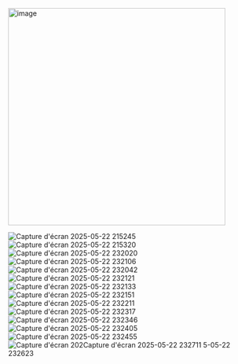 <img width="442" alt="image" src="https://github.com/user-attachments/assets/f0b07b50-da5b-42fc-93dc-b7a61cffc7aa" />

![Capture d'écran 2025-05-22 215245](https://github.com/user-attachments/assets/c1bc401a-a002-4a67-8433-fb2b4e1beb95)
![Capture d'écran 2025-05-22 215320](https://github.com/user-attachments/assets/0bc63833-677d-425f-93d7-cf2c18c2ad61)
![Capture d'écran 2025-05-22 232020](https://github.com/user-attachments/assets/69e9fa8b-5dc2-4470-9333-3b44e61a8403)
![Capture d'écran 2025-05-22 232106](https://github.com/user-attachments/assets/6d48c1da-9d76-4dab-9650-d1d5dcb05137)
![Capture d'écran 2025-05-22 232042](https://github.com/user-attachments/assets/03562988-52ba-46b4-bee1-f00bf499bfd5)
![Capture d'écran 2025-05-22 232121](https://github.com/user-attachments/assets/6635b82a-6b31-4ae9-97de-96c7eba38322)
![Capture d'écran 2025-05-22 232133](https://github.com/user-attachments/assets/ec4720a9-c737-40a4-a1fb-8b49b1d1181a)
![Capture d'écran 2025-05-22 232151](https://github.com/user-attachments/assets/baa29db7-10c0-40ce-a14c-2a1fda3e217d)
![Capture d'écran 2025-05-22 232211](https://github.com/user-attachments/assets/d5120a5a-3d99-4775-b33e-388f29b515db)
![Capture d'écran 2025-05-22 232317](https://github.com/user-attachments/assets/b813c065-b835-4058-934e-e8553bb72ea9)
![Capture d'écran 2025-05-22 232346](https://github.com/user-attachments/assets/746030e0-d132-441f-b03a-88a4e755b4c4)
![Capture d'écran 2025-05-22 232405](https://github.com/user-attachments/assets/d7f9f40d-4fa3-4478-b8ab-5922766e589c)
![Capture d'écran 2025-05-22 232455](https://github.com/user-attachments/assets/8eacc669-4616-4e6e-bb87-a09d93a0cd59)
![Capture d'écran 202![Capture d'écran 2025-05-22 232711](https://github.com/user-attachments/assets/3a751528-2274-4829-b841-80f49e25c7c9)
5-05-22 232623](https://github.com/user-attachments/assets/d0a64dd9-b477-4287-ac85-ca7b43706038)
